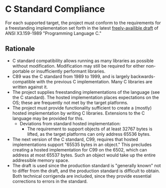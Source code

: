 # C Standard Compliance

For each supported target, the project must conform to the requirements for a
freestanding implementation set forth in the latest [freely-availible
draft](http://port70.net/~nsz/c/c89/c89-draft.html) of ANSI X3.159-1989
"Programming Language C."

## Rationale

* C standard compatibility allows running as many libraries as possible without
  modification. Modification may still be required for either non-portable or
  insufficiently performant libraries.
* C89 was the C standard from 1989 to 1999, and is largely backwards-compatible
  with the previous C implementation. Many C libraries are written against it.
* The project supplies freestanding implementations of the language (see the C
  standard). The hosted implementation places expectations on the OS; these are
  frequently not met by the target platforms.
* The project must provide functionality sufficient to create a (mostly) hosted
  implementation by writing C libraries. Extensions to the C language may be
  provided for this.
  * Deviations from standard hosted implementation:
    * The requirement to support objects of at least 32767 bytes is lifted, as
      the target platforms can only address 65536 bytes.
* The next version of the C standard, C99, requires that hosted implementations
  support "65535 bytes in an object." This precludes creating a hosted
  implementation for C99 on the 6502, which can address at most 65537 bytes.
  Such an object would take up the entire addressible memory space.
* The draft is used since the production standard is "generally known" not to
  differ from the draft, and the production standard is difficult to obtain.
  Both technical corrigenda are included, since they provide essential
  corrections to errors in the standard.
